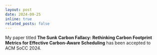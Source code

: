 ```yaml
---
layout: post
date: 2024-09-25
inline: true
related_posts: false
---
```


My paper titled **The Sunk Carbon Fallacy: Rethinking Carbon Footprint Metrics for Effective Carbon-Aware Scheduling** has been accepted to ACM SoCC 2024.
